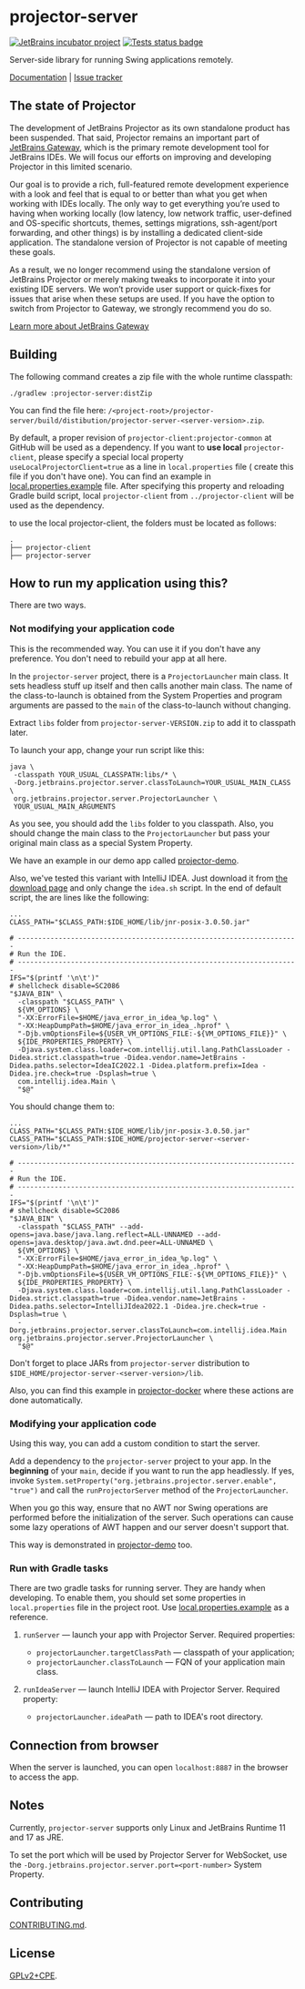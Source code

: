 # projector-server
[![JetBrains incubator project](https://jb.gg/badges/incubator.svg)](https://confluence.jetbrains.com/display/ALL/JetBrains+on+GitHub)
[![Tests status badge](https://github.com/JetBrains/projector-server/workflows/Tests/badge.svg)](https://github.com/JetBrains/projector-server/actions)

Server-side library for running Swing applications remotely.

[Documentation](https://jetbrains.github.io/projector-client/mkdocs/latest/) | [Issue tracker](https://youtrack.jetbrains.com/issues/PRJ)

## The state of Projector

The development of JetBrains Projector as its own standalone product has been suspended. That said, Projector remains an important part of [JetBrains Gateway](https://www.jetbrains.com/remote-development/gateway/), which is the primary remote development tool for JetBrains IDEs. We will focus our efforts on improving and developing Projector in this limited scenario.

Our goal is to provide a rich, full-featured remote development experience with a look and feel that is equal to or better than what you get when working with IDEs locally. The only way to get everything you’re used to having when working locally (low latency, low network traffic, user-defined and OS-specific shortcuts, themes, settings migrations, ssh-agent/port forwarding, and other things) is by installing a dedicated client-side application. The standalone version of Projector is not capable of meeting these goals.

As a result, we no longer recommend using the standalone version of JetBrains Projector or merely making tweaks to incorporate it into your existing IDE servers. We won’t provide user support or quick-fixes for issues that arise when these setups are used. If you have the option to switch from Projector to Gateway, we strongly recommend you do so.

[Learn more about JetBrains Gateway](https://www.jetbrains.com/remote-development/gateway/)

## Building
The following command creates a zip file with the whole runtime classpath:

```shell script
./gradlew :projector-server:distZip
```

You can find the file here: `/<project-root>/projector-server/build/distibution/projector-server-<server-version>.zip`.

By default, a proper revision of `projector-client:projector-common` at GitHub will be used as a dependency. If you want to **use
local** `projector-client`, please specify a special local property `useLocalProjectorClient=true` as a line in `local.properties` file (
create this file if you don't have one). You can find an example in [local.properties.example](local.properties.example) file. After
specifying this property and reloading Gradle build script, local `projector-client` from `../projector-client` will be used as the
dependency.

to use the local projector-client, the folders must be located as follows:
```shell
.
├── projector-client
├── projector-server
```

## How to run my application using this?
There are two ways.

### Not modifying your application code
This is the recommended way. You can use it if you don't have any preference. You don't need to rebuild your app at all here.

In the `projector-server` project, there is a `ProjectorLauncher` main class. It sets headless stuff up itself and then calls another main class. The name of the class-to-launch is obtained from the System Properties and program arguments are passed to the `main` of the class-to-launch without changing.

Extract `libs` folder from `projector-server-VERSION.zip` to add it to classpath later.

To launch your app, change your run script like this:
```Shell Script
java \
 -classpath YOUR_USUAL_CLASSPATH:libs/* \
 -Dorg.jetbrains.projector.server.classToLaunch=YOUR_USUAL_MAIN_CLASS \
 org.jetbrains.projector.server.ProjectorLauncher \
 YOUR_USUAL_MAIN_ARGUMENTS
```

As you see, you should add the `libs` folder to you classpath. Also, you should change the main class to the `ProjectorLauncher` but pass your original main class as a special System Property.

We have an example in our demo app called [projector-demo](https://github.com/JetBrains/projector-demo).

Also, we've tested this variant with IntelliJ IDEA. Just download it from [the download page](https://www.jetbrains.com/idea/download/index.html) and only change the `idea.sh` script. In the end of default script, the are lines like the following:
```shell script
...
CLASS_PATH="$CLASS_PATH:$IDE_HOME/lib/jnr-posix-3.0.50.jar"

# ---------------------------------------------------------------------
# Run the IDE.
# ---------------------------------------------------------------------
IFS="$(printf '\n\t')"
# shellcheck disable=SC2086
"$JAVA_BIN" \
  -classpath "$CLASS_PATH" \
  ${VM_OPTIONS} \
  "-XX:ErrorFile=$HOME/java_error_in_idea_%p.log" \
  "-XX:HeapDumpPath=$HOME/java_error_in_idea_.hprof" \
  "-Djb.vmOptionsFile=${USER_VM_OPTIONS_FILE:-${VM_OPTIONS_FILE}}" \
  ${IDE_PROPERTIES_PROPERTY} \
  -Djava.system.class.loader=com.intellij.util.lang.PathClassLoader -Didea.strict.classpath=true -Didea.vendor.name=JetBrains -Didea.paths.selector=IdeaIC2022.1 -Didea.platform.prefix=Idea -Didea.jre.check=true -Dsplash=true \
  com.intellij.idea.Main \
  "$@"
```

You should change them to:
```shell script
...
CLASS_PATH="$CLASS_PATH:$IDE_HOME/lib/jnr-posix-3.0.50.jar"
CLASS_PATH="$CLASS_PATH:$IDE_HOME/projector-server-<server-version>/lib/*"

# ---------------------------------------------------------------------
# Run the IDE.
# ---------------------------------------------------------------------
IFS="$(printf '\n\t')"
# shellcheck disable=SC2086
"$JAVA_BIN" \
  -classpath "$CLASS_PATH" --add-opens=java.base/java.lang.reflect=ALL-UNNAMED --add-opens=java.desktop/java.awt.dnd.peer=ALL-UNNAMED \
  ${VM_OPTIONS} \
  "-XX:ErrorFile=$HOME/java_error_in_idea_%p.log" \
  "-XX:HeapDumpPath=$HOME/java_error_in_idea_.hprof" \
  "-Djb.vmOptionsFile=${USER_VM_OPTIONS_FILE:-${VM_OPTIONS_FILE}}" \
  ${IDE_PROPERTIES_PROPERTY} \
  -Djava.system.class.loader=com.intellij.util.lang.PathClassLoader -Didea.strict.classpath=true -Didea.vendor.name=JetBrains -Didea.paths.selector=IntelliJIdea2022.1 -Didea.jre.check=true -Dsplash=true \
  -Dorg.jetbrains.projector.server.classToLaunch=com.intellij.idea.Main org.jetbrains.projector.server.ProjectorLauncher \
  "$@"
```

Don't forget to place JARs from `projector-server` distribution to `$IDE_HOME/projector-server-<server-version>/lib`.

Also, you can find this example in [projector-docker](https://github.com/JetBrains/projector-docker) where these actions are done automatically.

### Modifying your application code
Using this way, you can add a custom condition to start the server.

Add a dependency to the `projector-server` project to your app. In the **beginning** of your `main`, decide if you want to run the app headlessly. If yes, invoke `System.setProperty("org.jetbrains.projector.server.enable", "true")` and call the `runProjectorServer` method of the `ProjectorLauncher`.

When you go this way, ensure that no AWT nor Swing operations are performed before the initialization of the server. Such operations can cause some lazy operations of AWT happen and our server doesn't support that.

This way is demonstrated in [projector-demo](https://github.com/JetBrains/projector-demo) too.

### Run with Gradle tasks
There are two gradle tasks for running server. They are handy when developing. To enable them, you should set some properties in `local.properties` file in the project root. Use [local.properties.example](local.properties.example) as a reference.

1. `runServer` &mdash; launch your app with Projector Server. Required properties:
    * `projectorLauncher.targetClassPath` &mdash; classpath of your application;
    * `projectorLauncher.classToLaunch` &mdash; FQN of your application main class.

2. `runIdeaServer` &mdash; launch IntelliJ IDEA with Projector Server. Required property:
    * `projectorLauncher.ideaPath` &mdash; path to IDEA's root directory.

## Connection from browser
When the server is launched, you can open `localhost:8887` in the browser to access the app.

## Notes
Currently, `projector-server` supports only Linux and JetBrains Runtime 11 and 17 as JRE.

To set the port which will be used by Projector Server for WebSocket, use the `-Dorg.jetbrains.projector.server.port=<port-number>` System Property.

## Contributing
[CONTRIBUTING.md](./docs/CONTRIBUTING.md).

## License
[GPLv2+CPE](LICENSE.txt).
